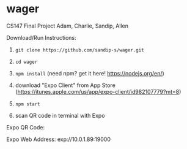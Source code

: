 # wager
CS147 Final Project
Adam, Charlie, Sandip, Allen

Download/Run Instructions:

1) `git clone https://github.com/sandip-s/wager.git`

2) `cd wager`

3) `npm install` (need npm? get it here! https://nodejs.org/en/)

4) download "Expo Client" from App Store (https://itunes.apple.com/us/app/expo-client/id982107779?mt=8)

5) `npm start`

6) scan QR code in terminal with Expo

Expo QR Code:

Expo Web Address:
  exp://10.0.1.89:19000
